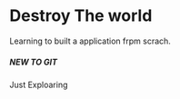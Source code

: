 # Destroy The world
Learning to built a application frpm scrach.

##### NEW TO GIT #######
Just Exploaring
